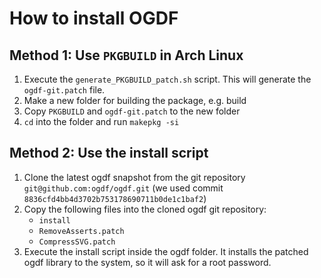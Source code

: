 # How to install OGDF

## Method 1: Use `PKGBUILD` in Arch Linux

1. Execute the `generate_PKGBUILD_patch.sh` script. This will generate the `ogdf-git.patch` file.
2. Make a new folder for building the package, e.g. build
3. Copy `PKGBUILD` and `ogdf-git.patch` to the new folder
4. `cd` into the folder and run `makepkg -si`

## Method 2: Use the install script

1. Clone the latest ogdf snapshot from the git repository `git@github.com:ogdf/ogdf.git`
    (we used commit `8836cfd4bb4d3702b753178690711b0de1c1baf2`)
2. Copy the following files into the cloned ogdf git repository:
    - `install`
    - `RemoveAsserts.patch`
    - `CompressSVG.patch`
3. Execute the install script inside the ogdf folder. It installs the patched ogdf library to the system, so it will ask for a root password.
